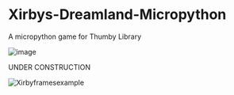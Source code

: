 # Xirbys-Dreamland-Micropython
A micropython game for Thumby Library

![image](https://github.com/user-attachments/assets/ad308bbe-dbdd-4f0b-868b-b6a1308ee679)

UNDER CONSTRUCTION

![Xirbyframesexample](https://github.com/user-attachments/assets/2893b8c5-ec24-421e-8d36-6d6d82b4074e)
